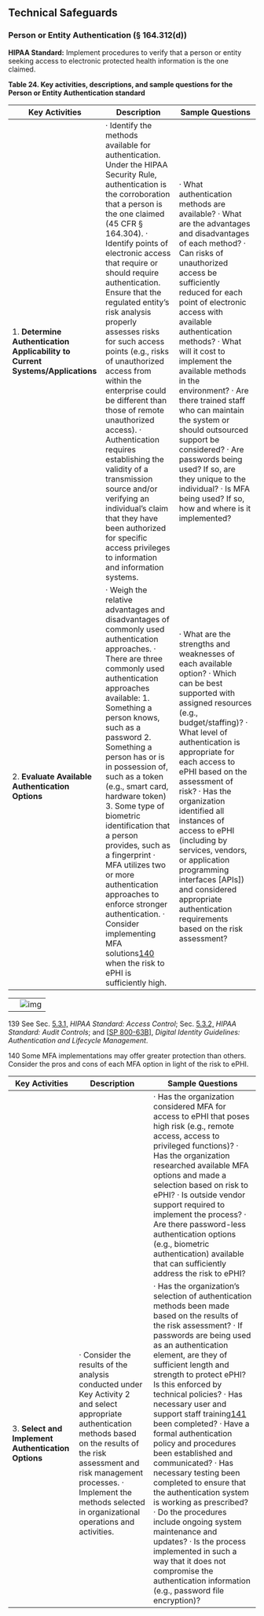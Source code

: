 

## Technical Safeguards

### Person or Entity Authentication (§ 164.312(d))

**HIPAA Standard:** Implement procedures to verify that a person or entity seeking access to electronic protected health information is the one claimed.

**Table 24. Key activities, descriptions, and sample questions for the Person or Entity Authentication standard** 

| **Key Activities**                                           | **Description**                                              | **Sample Questions**                                         |
| ------------------------------------------------------------ | ------------------------------------------------------------ | ------------------------------------------------------------ |
| 1.   **Determine Authentication Applicability to Current Systems/Applications** | ·     Identify the methods  available for authentication. Under the HIPAA Security Rule, authentication is the  corroboration that a person is the one  claimed (45 CFR §  164.304).  ·     Identify points of electronic access  that require or should  require authentication. Ensure  that the regulated entity’s risk analysis properly assesses risks for such access  points (e.g., risks of unauthorized access from within the enterprise  could be different than those of remote unauthorized access).  ·     Authentication requires establishing the validity of a transmission source  and/or verifying an individual’s claim that they have been authorized  for specific access privileges to information and information systems. | ·    What authentication methods are available?  ·     What are the  advantages and disadvantages of each method?  ·     Can risks of unauthorized access  be sufficiently reduced for each point of electronic  access with available authentication methods?  ·     What will it cost to implement the  available methods in the environment?  ·     Are there trained  staff who can maintain the system or should outsourced support be  considered?  ·     Are passwords being  used? If so, are they  unique to the individual?  ·    Is MFA being used?  If so, how  and where is it  implemented? |
| 2.   **Evaluate Available  Authentication Options**          | ·     Weigh the relative advantages and disadvantages of commonly used authentication approaches.  ·     There are three  commonly used authentication approaches available:  1.    Something a person knows,  such as a password  2.    Something a person has or is in possession of, such as a token (e.g., smart card, hardware  token)  3.    Some type  of biometric identification that a person provides, such as a fingerprint  ·     MFA utilizes two or more  authentication approaches to enforce stronger authentication.  ·    Consider implementing MFA solutions[140](#_bookmark129) when the risk to ePHI is sufficiently high. | ·     What are the strengths and weaknesses of each available option?  ·     Which can be best supported with assigned resources (e.g., budget/staffing)?  ·     What level of authentication is appropriate for each access to ePHI based on the assessment  of risk?  ·     Has the organization identified all instances of access to ePHI  (including by services, vendors, or application programming interfaces  [APIs]) and considered appropriate authentication requirements based on the  risk assessment? |

 

|      |                                                              |
| ---- | ------------------------------------------------------------ |
|      | ![img](file:///C:/Users/seedl/AppData/Local/Temp/msohtmlclip1/01/clip_image001.gif) |





139 See Sec. [5.3.1,](#_bookmark89) *HIPAA Standard: Access Control*; Sec. [5.3.2,](#_bookmark107) *HIPAA Standard: Audit Controls*; and [[SP 800-63B\]](#_bookmark6), *Digital Identity Guidelines: Authentication and Lifecycle Management*.

140 Some MFA implementations may offer greater protection than others. Consider the pros and cons of each MFA option in light of the risk to ePHI.



 

| **Key Activities**                                    | **Description**                                              | **Sample Questions**                                         |
| ----------------------------------------------------- | ------------------------------------------------------------ | ------------------------------------------------------------ |
|                                                       |                                                              | ·     Has the organization considered MFA for  access to ePHI that poses high risk (e.g., remote  access, access to privileged functions)?  ·     Has the organization researched available MFA options  and made a selection based on risk to ePHI?  ·     Is outside vendor  support required to implement the process?  ·     Are there password-less authentication options (e.g., biometric authentication) available that can sufficiently  address the risk to ePHI? |
| 3.   **Select and Implement  Authentication Options** | ·     Consider the results of the analysis  conducted under Key Activity 2 and select  appropriate authentication methods based on the results of the risk  assessment and risk management processes.  ·     Implement the methods selected in organizational operations and  activities. | ·    Has the organization’s selection of authentication methods been made based on the results  of the risk assessment?  ·    If passwords are being  used as an authentication element, are they of sufficient length and strength to protect ePHI? Is this enforced by technical  policies?  ·    Has necessary user and support staff  training[141](#_bookmark130) been completed?  ·     Have a formal  authentication policy and  procedures been established  and communicated?  ·     Has necessary testing been completed to ensure that  the authentication system is working as prescribed?  ·     Do the procedures include ongoing system  maintenance and updates?  ·    Is the process implemented in such a way that  it does not compromise the authentication  information (e.g., password file encryption)? |

 